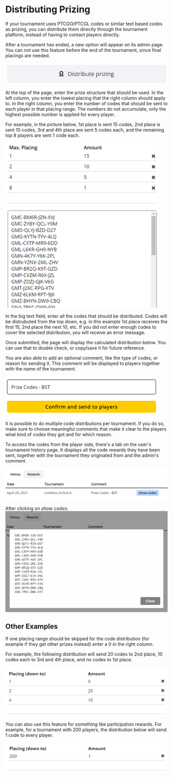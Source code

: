 # Distributing Prizing

If your tournament uses PTCGO/PTCGL codes or similar text based codes as prizing, you can distribute them directly through the tournament platform, instead of having to contact players directly.

After a tournament has ended, a new option will appear on its admin page. You can not use this feature before the end of the tournament, since final placings are needed.

![prizing_link](./img/prizing.webp)

At the top of the page, enter the prize structure that should be used. In the left column, you enter the lowest placing that the right column should apply to. In the right column, you enter the number of codes that should be sent to each player in that placing range. The numbers do not accumulate, only the highest possible number is applied for every player.

For example, in the picture below, 1st place is sent 15 codes, 2nd place is sent 10 codes, 3rd and 4th place are sent 5 codes each, and the remaining top 8 players are sent 1 code each.

![prizing_distribution](./img/prizes1.webp)

In the big text field, enter all the codes that should be distributed. Codes will be distrubuted from the top down, e.g. in this example 1st place receives the first 15, 2nd place the next 10, etc. If you did not enter enough codes to cover the selected distribution, you will receive an error message.

Once submitted, the page will display the calculated distribution below. You can use that to double check, or copy/save it for future reference.

You are also able to add an optional comment, like the type of codes, or reason for sending it. This comment will be displayed to players together with the name of the tournament.

![prizing_distribution](./img/prizes2.webp)

It is possible to do multiple code distributions per tournament. If you do so, make sure to choose meaningful comments that make it clear to the players what kind of codes they got and for which reason.

To access the codes from the player side, there's a tab on the user's tournament history page. It displays all the code rewards they have been sent, together with the tournament they originated from and the admin's comment.

![prizing_distribution](./img/prizes3.webp)

After clicking on *show codes*:
![prizing_distribution](./img/prizes4.webp)

## Other Examples

If one placing range should be skipped for the code distribution (for example if they get other prizes instead) enter a 0 in the right column.

For example, the following distribution will send 20 codes to 2nd place, 10 codes each to 3rd and 4th place, and no codes to 1st place.

![prizing_distribution](./img/prizes5.webp)

You can also use this feature for something like participation rewards. For example, for a tournament with 200 players, the distribution below will send 1 code to every player.

![prizing_distribution](./img/prizes6.webp)